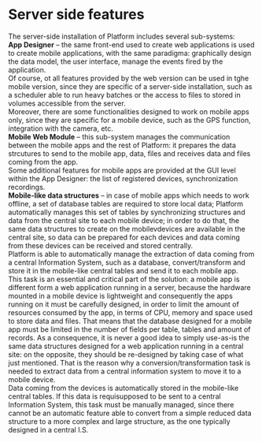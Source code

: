 # Server side features

The server-side installation of Platform includes several sub-systems:  
**App Designer** – the same front-end used to create web applications is used to create mobile applications, with the same paradigma: graphically design the data model, the user interface, manage the events fired by the application.  
Of course, ot all features provided by the web version can be used in tghe mobile version, since they are specific of a server-side installation, such as a scheduler able to run heavy batches or the access to files to stored in volumes accessible from the server.  
Moreover, there are some functionalities designed to work on mobile apps only, since they are specific for a mobile device, such as the GPS function, integration with the camera, etc.  
**Mobile Web Module**  – this sub-system manages the communication between the mobile apps and the rest of Platform: it prepares the data strcutures to send to the mobile app, data, files and receives data and files coming from the app.  
Some additional features for mobile apps are provided at the GUI level within the App Designer: the list of registered devices, synchronization recordings.  
**Mobile-like data structures**  – in case of mobile apps which needs to work offline, a set of database tables are required to store local data; Platform automatically manages this set of tables by synchronizing structures and data from the central site to each mobile device; in order to do that, the same data structures to create on the mobilevdevices are available in the central site, so data can be prepared for each devices and data coming from these devices can be received and stored centrally.  
Platform is able to automatically manage the extraction of data coming from a central Information System, such as a database, convert/transform and store it in the mobile-like central tables and send it to each mobile app.  
This task is an essential and critical part of the solution: a mobile app is different form a web application running in a server, because the hardware mounted in a mobile device is lightweight and consequently the apps running on it must be carefully designed, in order to limit the amount of resources consumed by the app, in terms of CPU, memory and space used to store data and files. That means that the database designed for a mobile app must be limited in the number of fields per table, tables and amount of records. As a consequence, it is never a good idea to simply use-as-is the same data structures designed for a web application running in a central site: on the opposite, they should be re-designed by taking case of what just mentioned. That is the reason why a conversion/transformation task is needed to extract data from a central information system to move it to a mobile device.  
Data coming from the devices is automatically stored in the mobile-like central tables. If this data is requisupposed to be sent to a central Information System, this task must be manually managed, since there cannot be an automatic feature able to convert from a simple reduced data structure to a more complex and large structure, as the one typically designed in a central I.S.

